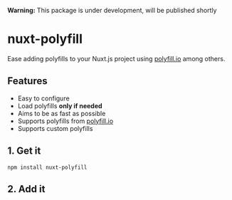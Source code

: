 **Warning:** This package is under development, will be published shortly

# nuxt-polyfill
Ease adding polyfills to your Nuxt.js project using [polyfill.io](polyfill.io) among others.

## Features
 - Easy to configure
 - Load polyfills **only if needed**
 - Aims to be as fast as possible
 - Supports polyfills from [polyfill.io](polyfill.io)
 - Supports custom polyfills

## 1. Get it
```
npm install nuxt-polyfill
```

## 2. Add it
